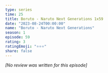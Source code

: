 ```yaml
---
type: series
time: 25
title: Boruto - Naruto Next Generations 1x59
date: "2023-08-24T00:00:00"
name: "Boruto - Naruto Next Generations"
season: 1
episode: 59
rating: 3
ratingEmoji: "⭐️⭐️⭐️"
share: false
---
```


_[No review was written for this episode]_
